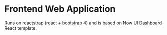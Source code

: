 # Frontend Web Application

Runs on reactstrap (react + bootstrap 4) and is based on Now UI Dashboard React template.
